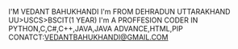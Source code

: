 I'M VEDANT BAHUKHANDI
I'm FROM DEHRADUN UTTARAKHAND
UU>USCS>BSCIT(1 YEAR)
I'm A PROFFESION CODER IN PYTHON,C,C#,C++,JAVA,JAVA ADVANCE,HTML,PIP
CONATCT:VEDANTBAHUKHANDI@GMAIL.COM

